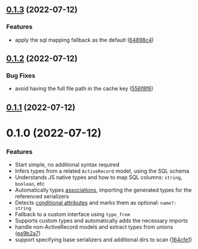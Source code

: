 ## [0.1.3](https://github.com/ElMassimo/types_from_serializers/compare/types_from_serializers@0.1.2...types_from_serializers@0.1.3) (2022-07-12)


### Features

* apply the sql mapping fallback as the default ([64898c4](https://github.com/ElMassimo/types_from_serializers/commit/64898c4e3a3f83ea67294f2200f253cd2a64aea9))



## [0.1.2](https://github.com/ElMassimo/types_from_serializers/compare/types_from_serializers@0.1.1...types_from_serializers@0.1.2) (2022-07-12)


### Bug Fixes

* avoid having the full file path in the cache key ([556f8f6](https://github.com/ElMassimo/types_from_serializers/commit/556f8f667608fa950a3ad0647540055b1b5f1dc8))



## [0.1.1](https://github.com/ElMassimo/types_from_serializers/compare/types_from_serializers@0.1.0...types_from_serializers@0.1.1) (2022-07-12)



# 0.1.0 (2022-07-12)


### Features

- Start simple, no additional syntax required
- Infers types from a related `ActiveRecord` model, using the SQL schema
- Understands JS native types and how to map SQL columns: `string`, `boolean`, etc
- Automatically types [associations](https://github.com/ElMassimo/oj_serializers#associations-dsl-), importing the generated types for the referenced serializers
- Detects [conditional attributes](https://github.com/ElMassimo/oj_serializers#rendering-an-attribute-conditionally) and marks them as optional: `name?: string`
- Fallback to a custom interface using `type_from`
- Supports custom types and automatically adds the necessary imports
- handle non-ActiveRecord models and extract types from unions ([ea9b2a7](https://github.com/ElMassimo/types_from_serializers/commit/ea9b2a71cb85503ff691e5ef115ab73f89b005af))
- support specifying base serializers and additional dirs to scan ([164cfe1](https://github.com/ElMassimo/types_from_serializers/commit/164cfe17bb0527c59cf95441381aef7bf797a568))




